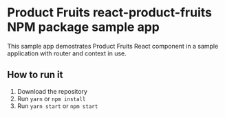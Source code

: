 # Product Fruits react-product-fruits NPM package sample app

This sample app demostrates Product Fruits React component in a sample application with router and context in use.

## How to run it

1. Download the repository
2. Run `yarn` or `npm install`
3. Run `yarn start` or `npm start`

